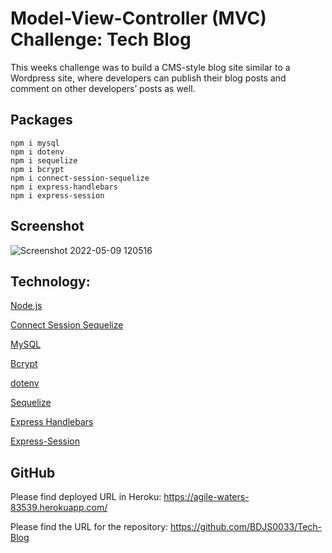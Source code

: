 # Model-View-Controller (MVC) Challenge: Tech Blog

This weeks challenge was to build a CMS-style blog site similar to a Wordpress site, where developers can publish their blog posts and comment on other developers’ posts as well.

## Packages
```
npm i mysql
npm i dotenv
npm i sequelize
npm i bcrypt
npm i connect-session-sequelize
npm i express-handlebars
npm i express-session
```

## Screenshot
![Screenshot 2022-05-09 120516](https://user-images.githubusercontent.com/82056351/167451136-7e47a562-f5f6-49bc-816e-07e42fa9d39f.jpg)


## Technology:

<p><a href="https://nodejs.org/">Node.js</a></p>
<p><a href="https://www.npmjs.com/package/connect-session-sequelize">Connect Session Sequelize</a></p>
<p><a href="https://www.npmjs.com/package/mysql">MySQL</a></p>
<p><a href="https://www.npmjs.com/package/bcrypt">Bcrypt</a></p>
<p><a href="https://www.npmjs.com/package/dotenv">dotenv</a></p>
<p><a href="https://www.npmjs.com/package/sequelize">Sequelize</a></p>
<p><a href="https://www.npmjs.com/package/express-handlebars">Express Handlebars</a></p>
<p><a href="https://www.npmjs.com/package/express-session">Express-Session</a></p>


## GitHub

Please find deployed URL in Heroku: https://agile-waters-83539.herokuapp.com/

Please find the URL for the repository: https://github.com/BDJS0033/Tech-Blog